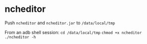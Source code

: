 # ncheditor
Push `ncheditor` and `ncheditor.jar` to `/data/local/tmp`

From an adb shell session:
`cd /data/local/tmp`
`chmod +x ncheditor`
`./ncheditor -h`
